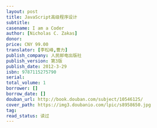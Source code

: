 ```yaml
---
layout: post
title: JavaScript高级程序设计
subtitle: 
casename: I am a Coder
author: [Nicholas C. Zakas]
donor: 
price: CNY 99.00
translator: [李松峰,曹力]
publish_company: 人民邮电出版社
publish_version: 第3版
publish_date: 2012-3-29
isbn: 9787115275790
serial: 
total_volume: 1
borrower: []
borrow_date: []
douban_url: http://book.douban.com/subject/10546125/
cover_path: https://img3.doubanio.com/lpic/s8958650.jpg
tag: 
read_status: 读过
---
```

